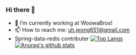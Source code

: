 ### Hi there 👋
- 🔭 I’m currently working at WoowaBros!
- 📫 How to reach me: uh.jeong651@gmail.com <br>
- Spring-data-redis contributer
[![Top Langs](https://github-readme-stats.vercel.app/api/top-langs/?username=Mayleaf&layout=compact&count_private=true&langs_count=10)](https://github.com/anuraghazra/github-readme-stats)</br>
[![Anurag's github stats](https://github-readme-stats.vercel.app/api?username=Mayleaf&count_private=true)](https://github.com/anuraghazra/github-readme-stats)

